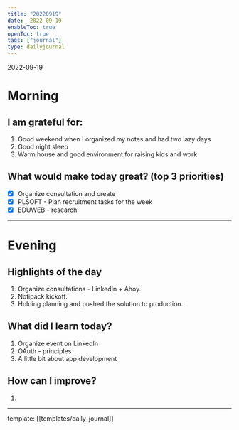```yaml
---
title: "20220919"
date:  2022-09-19
enableToc: true
openToc: true
tags: ["journal"]
type: dailyjournal
---
```


 2022-09-19
# Morning
## I am grateful for:
1. Good weekend when I organized my notes and had two lazy days
2. Good night sleep
3. Warm house and good environment for raising kids and work

## What would make today great? (top 3 priorities)
- [x] Organize consultation and create 
- [x] PLSOFT - Plan recruitment tasks for the week
- [x] EDUWEB - research

---
# Evening
## Highlights of the day
1. Organize consultations - LinkedIn + Ahoy.
2. Notipack kickoff.
3. Holding planning and pushed the solution to production.

## What did I learn today?
1. Organize event on LinkedIn
2. OAuth - principles
3. A little bit about app development

## How can I improve?
1.  

---
template: [[templates/daily_journal]]